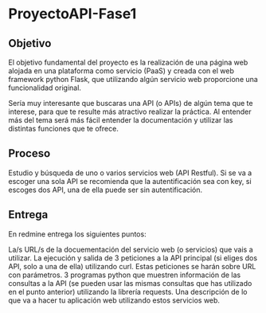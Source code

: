 # ProyectoAPI-Fase1

## Objetivo
El objetivo fundamental del proyecto es la realización de una página web alojada en una plataforma como servicio (PaaS)  y creada con el web framework python Flask, que utilizando algún servicio web proporcione una funcionalidad original.

Sería muy interesante que buscaras una API (o APIs) de algún tema que te interese, para que te resulte más atractivo realizar la práctica. Al entender más del tema será más fácil entender la documentación y utilizar las distintas funciones que te ofrece.

## Proceso
Estudio y búsqueda de uno o varios servicios web (API Restful). Si se va a escoger una sola API se recomienda que la autentificación sea con key, si escoges dos API, una de ella puede ser sin autentificación.

## Entrega
En redmine entrega los siguientes puntos:

La/s URL/s de la docuementación del servicio web (o servicios) que vais a utilizar.
La ejecución y salida de 3 peticiones a la API principal (si eliges dos API, solo a una de ella) utilizando curl. Estas peticiones se harán sobre URL con parámetros.
3 programas python que muestren información de las consultas a la API (se pueden usar las mismas consultas que has utilizado en el punto anterior) utilizando la librería requests. 
Una descripción de lo que va a hacer tu aplicación web utilizando estos servicios web.

